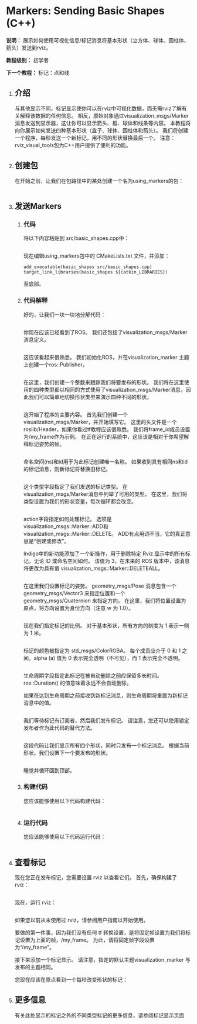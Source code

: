 # Markers: Sending Basic Shapes (C++)



**说明：**  展示如何使用可视化信息/标记消息将基本形状（立方体、球体、圆柱体、箭头）发送到rviz。

**教程级别：** 初学者

**下一个教程：** 标记：点和线



1. ## 介绍

    与其他显示不同，标记显示使你可以在rviz中可视化数据，而无需rviz了解有关解释该数据的任何信息。
    相反，原始对象通过visualization_msgs/Marker消息发送到显示器，这让你可以显示箭头、框、球体和线条等内容。
    本教程将向你展示如何发送四种基本形状（盒子、球体、圆柱体和箭头）。
    我们将创建一个程序，每秒发送一个新标记，用不同的形状替换最后一个。
    注意：rviz_visual_tools包为C++用户提供了便利的功能。
    
    
    
2. ## 创建包

    在开始之前，让我们在包路径中的某处创建一个名为using_markers的包：
    
    ```bash
    ```
    
    
3. ## 发送Markers

    1. ### 代码
    
        将以下内容粘贴到 src/basic_shapes.cpp中：
        
        ```
        ```
        
        现在编辑using_markers包中的 CMakeLists.txt 文件，并添加：
        
        ```
        add_executable(basic_shapes src/basic_shapes.cpp)
        target_link_libraries(basic_shapes ${catkin_LIBRARIES})
        ```
        
        至底部。
        


    2. ### 代码解释
    
        好的，让我们一块一块地分解代码：
        
        ```
        
        ```
        
        你现在应该已经看到了ROS。
        我们还包括了visualization_msgs/Marker消息定义。
        
        ```
        
        ```
        
        这应该看起来很熟悉。 我们初始化ROS，并在visualization_marker 主题上创建一个ros::Publisher。
        
        ```
        ```

        在这里，我们创建一个整数来跟踪我们将要发布的形状。
        我们将在这里使用的四种类型都以相同的方式使用了visualization_msgs/Marker消息，因此我们可以简单地切换形状类型来演示四种不同的形状。
        
        ```
        ```
        
        这开始了程序的主要内容。
        首先我们创建一个visualization_msgs/Marker，并开始填写它。
        这里的头文件是一个roslib/Header，如果你看过tf教程应该很熟悉。
        我们将frame_id成员设置为/my_frame作为示例。
        在正在运行的系统中，这应该是相对于你希望解释标记姿势的帧。
        
        ```
        ```
        
        命名空间(ns)和id用于为此标记创建唯一名称。
        如果收到具有相同ns和id的标记消息，则新标记将替换旧标记。
        
        ```
        ```
        
        这个类型字段指定了我们发送的标记类型。
        在visualization_msgs/Marker消息中列举了可用的类型。
        在这里，我们将类型设置为我们的形状变量，每次循环都会改变。
        
        ```
        ```
        
        action字段指定如何处理标记。
        选项是visualization_msgs::Marker::ADD和visualization_msgs::Marker::DELETE。
        ADD有点用词不当，它的真正意思是“创建或修改”。

        Indigo中的新功能添加了一个新操作，用于删除特定 Rviz 显示中的所有标记，无论 ID 或命名空间如何。 该值为 3，在未来的 ROS 版本中，该消息将更改为具有值        visualization_msgs::Marker::DELETEALL。
        
        ```
        ```
        
        在这里我们设置标记的姿势。
        geometry_msgs/Pose 消息包含一个 geometry_msgs/Vector3 来指定位置和一个 geometry_msgs/Quaternion 来指定方向。
        在这里，我们将位置设置为原点，将方向设置为身份方向（注意 w 为 1.0）。
        
        ```
        ```
        
        现在我们指定标记的比例。 对于基本形状，所有方向的刻度为 1 表示一侧为 1 米。
        
        ```
        ```
        
        标记的颜色被指定为 std_msgs/ColorRGBA。
        每个成员应介于 0 和 1 之间。alpha (a) 值为 0 表示完全透明（不可见），而 1 表示完全不透明。
        
        ```
        ```
        
        生命周期字段指定此标记在被自动删除之前应保留多长时间。 ros::Duration() 的值意味着永远不会自动删除。

        如果在达到生命周期之前接收到新标记消息，则生命周期将重置为新标记消息中的值。
        
        ```
        ```
        
        我们等待标记有订阅者，然后我们发布标记。 
        请注意，您还可以使用锁定发布者作为此代码的替代方法。
        
        ```
        ```
        
        这段代码让我们显示所有四个形状，同时只发布一个标记消息。
        根据当前形状，我们设置下一个要发布的形状。
        
        ```
        ```
        
        睡觉并循环回到顶部。



    3. ### 构建代码

        您应该能够使用以下代码构建代码：
        
        ```bash
        ```
        
    4. ### 运行代码

        您应该能够使用以下代码运行代码：
        
        ```bash
        ```
        
        
4. ## 查看标记

    现在您正在发布标记，您需要设置 rviz 以查看它们。 首先，确保构建了rviz：
    
    ```bash
    ```
    
    现在，运行 rviz：
    
    ```bash
    ```
    
    如果您以前从未使用过 rviz，请参阅用户指南以开始使用。

    要做的第一件事，因为我们没有任何 tf 转换设置，是将固定帧设置为我们将标记设置为上面的帧，/my_frame。 为此，请将固定帧字段设置为“/my_frame”。

    接下来添加一个标记显示。 请注意，指定的默认主题visualization_marker 与发布的主题相同。

    您现在应该在原点看到一个每秒改变形状的标记：
    
    
    
    
5. ## 更多信息

    有关此处显示的标记之外的不同类型标记的更多信息，请参阅标记显示页面

